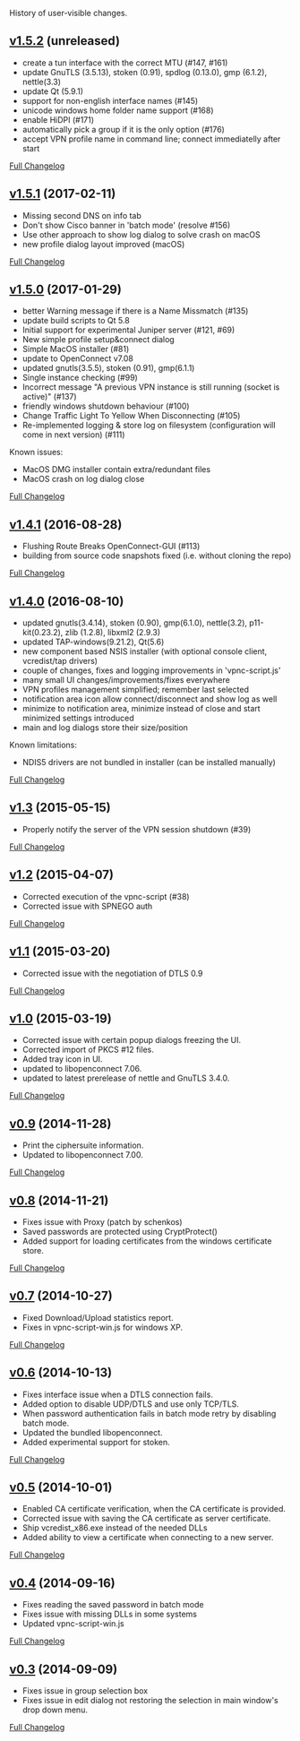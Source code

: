 History of user-visible changes.

## [v1.5.2](https://github.com/openconnect/openconnect-gui/tree/v1.5.2) (unreleased)
- create a tun interface with the correct MTU (#147, #161)
- update GnuTLS (3.5.13), stoken (0.91), spdlog (0.13.0), gmp (6.1.2), nettle(3.3)
- update Qt (5.9.1)
- support for non-english interface names (#145)
- unicode windows home folder name support (#168)
- enable HiDPI (#171)
- automatically pick a group if it is the only option (#176)
- accept VPN profile name in command line; connect immediatelly after start

[Full Changelog](https://github.com/openconnect/openconnect-gui/compare/v1.5.1...v1.5.2)


## [v1.5.1](https://github.com/openconnect/openconnect-gui/tree/v1.5.1) (2017-02-11)
- Missing second DNS on info tab
- Don't show Cisco banner in 'batch mode' (resolve #156)
- Use other approach to show log dialog to solve crash on macOS
- new profile dialog layout improved (macOS)

[Full Changelog](https://github.com/openconnect/openconnect-gui/compare/v1.5.0...v1.5.1)


## [v1.5.0](https://github.com/openconnect/openconnect-gui/tree/v1.5.0) (2017-01-29)
- better Warning message if there is a Name Missmatch (#135)
- update build scripts to Qt 5.8
- Initial support for experimental Juniper server (#121, #69)
- New simple profile setup&connect dialog
- Simple MacOS installer (#81)
- update to OpenConnect v7.08
- updated gnutls(3.5.5), stoken (0.91), gmp(6.1.1)
- Single instance checking (#99)
- Incorrect message "A previous VPN instance is still running (socket is active)" (#137)
- friendly windows shutdown behaviour (#100)
- Change Traffic Light To Yellow When Disconnecting (#105)
- Re-implemented logging & store log on filesystem (configuration will come in next version) (#111)

Known issues:
- MacOS DMG installer contain extra/redundant files
- MacOS crash on log dialog close

[Full Changelog](https://github.com/openconnect/openconnect-gui/compare/v1.4.1...v1.5.0)


## [v1.4.1](https://github.com/openconnect/openconnect-gui/tree/v1.4.1) (2016-08-28)
- Flushing Route Breaks OpenConnect-GUI (#113)
- building from source code snapshots fixed (i.e. without cloning the repo)

[Full Changelog](https://github.com/openconnect/openconnect-gui/compare/v1.4.0...v1.4.1)


## [v1.4.0](https://github.com/openconnect/openconnect-gui/tree/v1.4.0) (2016-08-10)
- updated gnutls(3.4.14), stoken (0.90), gmp(6.1.0), nettle(3.2), p11-kit(0.23.2), zlib (1.2.8), libxml2 (2.9.3)
- updated TAP-windows(9.21.2), Qt(5.6)
- new component based NSIS installer (with optional console client, vcredist/tap drivers)
- couple of changes, fixes and logging improvements in 'vpnc-script.js'
- many small UI changes/improvements/fixes everywhere
- VPN profiles management simplified; remember last selected
- notification area icon allow connect/disconnect and show log as well
- minimize to notification area, minimize instead of close and start minimized settings introduced
- main and log dialogs store their size/position

Known limitations:
- NDIS5 drivers are not bundled in installer (can be installed manually)

[Full Changelog](https://github.com/openconnect/openconnect-gui/compare/v1.3...v1.4.0)


## [v1.3](https://github.com/openconnect/openconnect-gui/tree/v1.3) (2015-05-15)
- Properly notify the server of the VPN session shutdown (#39)

[Full Changelog](https://github.com/openconnect/openconnect-gui/compare/v1.2...v1.3)


## [v1.2](https://github.com/openconnect/openconnect-gui/tree/v1.2) (2015-04-07)
- Corrected execution of the vpnc-script (#38)
- Corrected issue with SPNEGO auth

[Full Changelog](https://github.com/openconnect/openconnect-gui/compare/v1.1...v1.2)


## [v1.1](https://github.com/openconnect/openconnect-gui/tree/v1.1) (2015-03-20)
- Corrected issue with the negotiation of DTLS 0.9

[Full Changelog](https://github.com/openconnect/openconnect-gui/compare/v1.0...v1.1)


## [v1.0](https://github.com/openconnect/openconnect-gui/tree/v1.0) (2015-03-19)
- Corrected issue with certain popup dialogs freezing the UI.
- Corrected import of PKCS #12 files.
- Added tray icon in UI.
- updated to libopenconnect 7.06.
- updated to latest prerelease of nettle and GnuTLS 3.4.0.

[Full Changelog](https://github.com/openconnect/openconnect-gui/compare/v0.9...v1.0)


## [v0.9](https://github.com/openconnect/openconnect-gui/tree/v0.9) (2014-11-28)
- Print the ciphersuite information.
- Updated to libopenconnect 7.00.

[Full Changelog](https://github.com/openconnect/openconnect-gui/compare/v0.8...v0.9)


## [v0.8](https://github.com/openconnect/openconnect-gui/tree/v0.8) (2014-11-21)
- Fixes issue with Proxy (patch by schenkos)
- Saved passwords are protected using CryptProtect()
- Added support for loading certificates from the
  windows certificate store.

[Full Changelog](https://github.com/openconnect/openconnect-gui/compare/v0.7...v0.8)


## [v0.7](https://github.com/openconnect/openconnect-gui/tree/v0.7) (2014-10-27)
- Fixed Download/Upload statistics report.
- Fixes in vpnc-script-win.js for windows XP.

[Full Changelog](https://github.com/openconnect/openconnect-gui/compare/v0.6...v0.7)


## [v0.6](https://github.com/openconnect/openconnect-gui/tree/v0.6) (2014-10-13)
- Fixes interface issue when a DTLS connection fails.
- Added option to disable UDP/DTLS and use only TCP/TLS.
- When password authentication fails in batch mode retry
  by disabling batch mode.
- Updated the bundled libopenconnect.
- Added experimental support for stoken.

[Full Changelog](https://github.com/openconnect/openconnect-gui/compare/v0.5...v0.6)


## [v0.5](https://github.com/openconnect/openconnect-gui/tree/v0.5) (2014-10-01)
- Enabled CA certificate verification, when the CA certificate is
  provided.
- Corrected issue with saving the CA certificate as server certificate.
- Ship vcredist_x86.exe instead of the needed DLLs
- Added ability to view a certificate when connecting to a new
  server.

[Full Changelog](https://github.com/openconnect/openconnect-gui/compare/v0.4...v0.5)


## [v0.4](https://github.com/openconnect/openconnect-gui/tree/v0.4) (2014-09-16)
- Fixes reading the saved password in batch mode
- Fixes issue with missing DLLs in some systems
- Updated vpnc-script-win.js

[Full Changelog](https://github.com/openconnect/openconnect-gui/compare/v0.3...v0.4)


## [v0.3](https://github.com/openconnect/openconnect-gui/tree/v0.3) (2014-09-09)
- Fixes issue in group selection box
- Fixes issue in edit dialog not restoring the selection in main
  window's drop down menu.

[Full Changelog](https://github.com/openconnect/openconnect-gui/compare/v0.2...v0.3)
